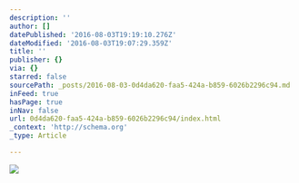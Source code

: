 ```yaml
---
description: ''
author: []
datePublished: '2016-08-03T19:19:10.276Z'
dateModified: '2016-08-03T19:07:29.359Z'
title: ''
publisher: {}
via: {}
starred: false
sourcePath: _posts/2016-08-03-0d4da620-faa5-424a-b859-6026b2296c94.md
inFeed: true
hasPage: true
inNav: false
url: 0d4da620-faa5-424a-b859-6026b2296c94/index.html
_context: 'http://schema.org'
_type: Article

---
```

![](https://the-grid-user-content.s3-us-west-2.amazonaws.com/d0cfda72-c40c-4bad-bc7a-8ff0bbd18235.png)